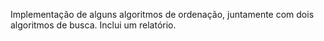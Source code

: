 Implementação de alguns algoritmos de ordenação, juntamente com dois algoritmos de busca. Inclui um relatório.
